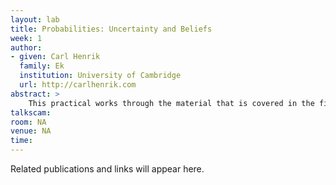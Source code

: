 ```yaml
---
layout: lab
title: Probabilities: Uncertainty and Beliefs
week: 1
author:
- given: Carl Henrik
  family: Ek
  institution: University of Cambridge
  url: http://carlhenrik.com
abstract: >
	This practical works through the material that is covered in the first week of the module. This is quite an extensive work-sheet as it covers things that you should already been familiar with. The motivation for this is that we hope to provide a slightly different perspective on some of these methods and machine learning in general through examples that you have are likely to have seen.
talkscam:
room: NA
venue: NA
time:
---
```


Related publications and links will appear here.
